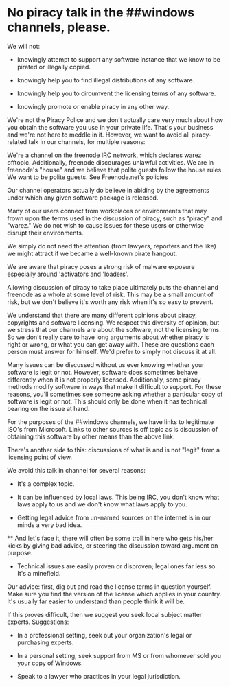# No piracy talk in the ##windows channels, please. 

We will not:

* knowingly attempt to support any software instance that we know to be pirated or illegally copied. 

* knowingly help you to find illegal distributions of any software.

* knowingly help you to circumvent the licensing terms of any software.

* knowingly promote or enable piracy in any other way.

We're not the Piracy Police and we don't actually care very much about how you obtain the software you use in your private life. That's your business and we're not here to meddle in it. However, we want to avoid all piracy-related talk in our channels, for multiple reasons: 

We're a channel on the freenode IRC network, which declares warez offtopic. Additionally, freenode discourages unlawful activities. We are in freenode's "house" and we believe that polite guests follow the house rules. We want to be polite guests. See Freenode.net's policies

Our channel operators actually do believe in abiding by the agreements under which any given software package is released.

Many of our users connect from workplaces or environments that may frown upon the terms used in the discussion of piracy, such as "piracy" and "warez." We do not wish to cause issues for these users or otherwise disrupt their environments.

We simply do not need the attention (from lawyers, reporters and the like) we might attract if we became a well-known pirate hangout. 

We are aware that piracy poses a strong risk of malware exposure especially around 'activators and 'loaders'.

Allowing discussion of piracy to take place ultimately puts the channel and freenode as a whole at some level of risk. This may be a small amount of risk, but we don't believe it's worth any risk when it's so easy to prevent.

We understand that there are many different opinions about piracy, copyrights and software licensing. We respect this diversity of opinion, but we stress that our channels are about the software, not the licensing terms. So we don't really care to have long arguments about whether piracy is right or wrong, or what you can get away with. These are questions each person must answer for himself. We'd prefer to simply not discuss it at all.

Many issues can be discussed without us ever knowing whether your software is legit or not. However, software does sometimes behave differently when it is not properly licensed. Additionally, some piracy methods modify software in ways that make it difficult to support. For these reasons, you'll sometimes see someone asking whether a particular copy of software is legit or not. This should only be done when it has technical bearing on the issue at hand. 

For the purposes of the ##windows channels, we have links to legitimate ISO's from Microsoft.  Links to other sources is off topic as is discussion of obtaining this software by other means than the above link.

There's another side to this: discussions of what is and is not "legit" from a licensing point of view. 

We avoid this talk in channel for several reasons:

 

* It's a complex topic.

* It can be influenced by local laws. This being IRC, you don't know what laws apply to us and we don't know what laws apply to you.

* Getting legal advice from un-named sources on the internet is in our minds a very bad idea.

** And let's face it, there will often be some troll in here who gets his/her kicks by giving bad advice, or steering the discussion toward argument on purpose. 

* Technical issues are easily proven or disproven; legal ones far less so. It's a minefield.

Our advice: first, dig out and read the license terms in question yourself. Make sure you find the version of the license which applies in your country. It's usually far easier to understand than people think it will be.

If this proves difficult, then we suggest you seek local subject matter experts. Suggestions:

* In a professional setting, seek out your organization's legal or purchasing experts.

* In a personal setting, seek support from MS or from whomever sold you your copy of Windows.

* Speak to a lawyer who practices in your legal jurisdiction.
